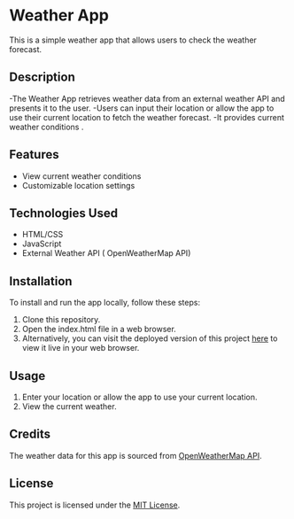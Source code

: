 # Weather App

This is a simple weather app that allows users to check the weather forecast.

## Description

-The Weather App retrieves weather data from an external weather API and presents it to the user. 
-Users can input their location or allow the app to use their current location to fetch the weather forecast. 
-It provides current weather conditions .

## Features

- View current weather conditions
- Customizable location settings

## Technologies Used

- HTML/CSS
- JavaScript
- External Weather API ( OpenWeatherMap API)

## Installation

To install and run the app locally, follow these steps:

1. Clone this repository.
2. Open the index.html file in a web browser.
3. Alternatively, you can visit the deployed version of this project [here](https://subedibinod.github.io/weather-app/) to view it live in your web browser.

## Usage

1. Enter your location or allow the app to use your current location.
2. View the current weather.

## Credits

The weather data for this app is sourced from [OpenWeatherMap API](https://openweathermap.org/api).

## License

This project is licensed under the [MIT License](LICENSE).
